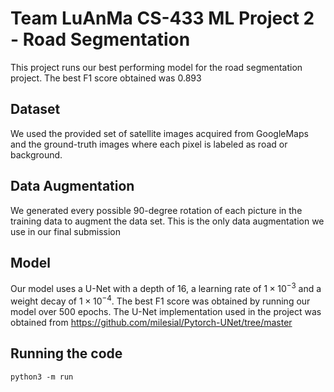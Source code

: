 # Team LuAnMa CS-433 ML Project 2 - Road Segmentation

This project runs our best performing model for the road segmentation project. The best F1 score obtained was 0.893

## Dataset
We used the provided set of satellite images acquired from GoogleMaps and the ground-truth images where each pixel is labeled 
as road or background.

## Data Augmentation
We generated every possible 90-degree rotation of each picture in the training data to augment the data set. This is the
only data augmentation we use in our final submission

## Model

Our model uses a U-Net with a depth of 16, a learning rate of $1 \times 10^{-3}$ and a weight
decay of $1 \times 10^{-4}$. The best F1 score was obtained by running our model over 500 epochs.
The U-Net implementation used in the project was obtained from https://github.com/milesial/Pytorch-UNet/tree/master

## Running the code
`python3 -m run`
